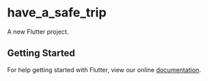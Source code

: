 # have_a_safe_trip

A new Flutter project.

## Getting Started

For help getting started with Flutter, view our online
[documentation](https://flutter.io/).
